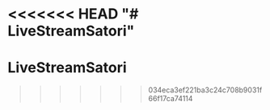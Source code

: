 <<<<<<< HEAD
"# LiveStreamSatori" 
=======
# LiveStreamSatori
>>>>>>> 034eca3ef221ba3c24c708b9031f66f17ca74114
